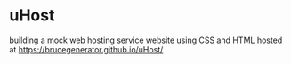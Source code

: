 # uHost
building a mock web hosting service website using CSS and HTML
hosted at https://brucegenerator.github.io/uHost/
